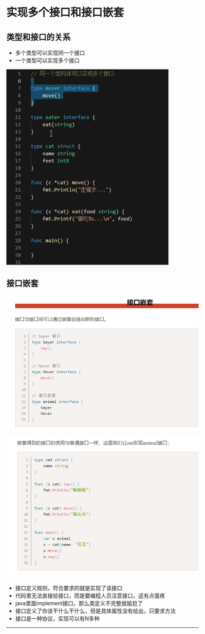 # 实现多个接口和接口嵌套

## 类型和接口的关系

* 多个类型可以实现同一个接口
* 一个类型可以实现多个接口

![20201101_225459_78](image/20201101_225459_78.png)

## 接口嵌套

![20201101_225536_29](image/20201101_225536_29.png)

![20201101_225557_50](image/20201101_225557_50.png)

* 接口定义规则，符合要求的就是实现了该接口
* 代码里无法直接给接口，而是要编程人员注意接口，这有点蛋疼
* java里面implement接口，那么类定义不完整就尴尬了
* 接口定义了你该干什么干什么，但是具体属性没有给出，只要求方法
* 接口是一种协议，实现可以有N多种







---
